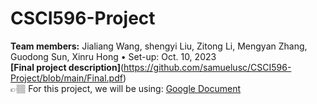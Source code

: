 # CSCI596-Project
**Team members:** Jialiang Wang, shengyi Liu, Zitong Li, Mengyan Zhang, Guodong Sun, Xinru Hong • Set-up: Oct. 10, 2023
</br>
**[Final project description]**(https://github.com/samuelusc/CSCI596-Project/blob/main/Final.pdf)
</br>
👉🏽 For this project, we will be using: [Google Document](https://docs.google.com/document/d/1RiSPeehtdKsfRRoqi4PO4-cUTPvHlyLx88id9U7Svas)
